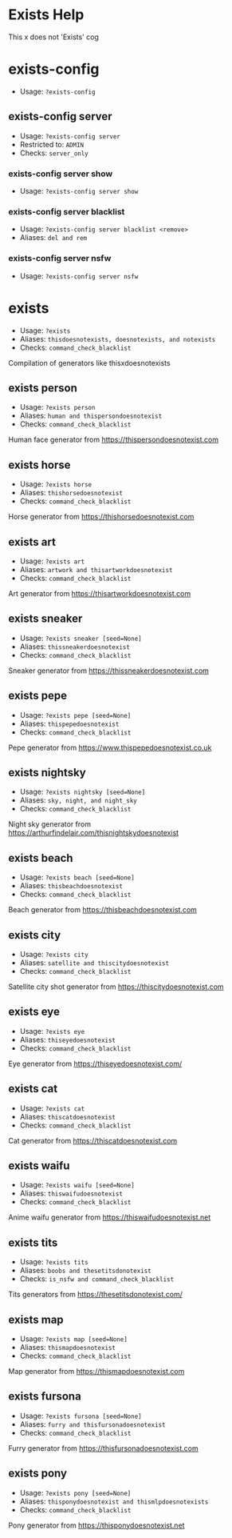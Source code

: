 # Exists Help

This x does not 'Exists' cog

# exists-config
 - Usage: `?exists-config `



## exists-config server
 - Usage: `?exists-config server `
 - Restricted to: `ADMIN`
 - Checks: `server_only`



### exists-config server show
 - Usage: `?exists-config server show `



### exists-config server blacklist
 - Usage: `?exists-config server blacklist <remove> `
 - Aliases: `del and rem`



### exists-config server nsfw
 - Usage: `?exists-config server nsfw `



# exists
 - Usage: `?exists `
 - Aliases: `thisdoesnotexists, doesnotexists, and notexists`
 - Checks: `command_check_blacklist`

Compilation of generators like thisxdoesnotexists

## exists person
 - Usage: `?exists person `
 - Aliases: `human and thispersondoesnotexist`
 - Checks: `command_check_blacklist`

Human face generator from https://thispersondoesnotexist.com

## exists horse
 - Usage: `?exists horse `
 - Aliases: `thishorsedoesnotexist`
 - Checks: `command_check_blacklist`

Horse generator from https://thishorsedoesnotexist.com

## exists art
 - Usage: `?exists art `
 - Aliases: `artwork and thisartworkdoesnotexist`
 - Checks: `command_check_blacklist`

Art generator from https://thisartworkdoesnotexist.com

## exists sneaker
 - Usage: `?exists sneaker [seed=None] `
 - Aliases: `thissneakerdoesnotexist`
 - Checks: `command_check_blacklist`

Sneaker generator from https://thissneakerdoesnotexist.com

## exists pepe
 - Usage: `?exists pepe [seed=None] `
 - Aliases: `thispepedoesnotexist`
 - Checks: `command_check_blacklist`

Pepe generator from https://www.thispepedoesnotexist.co.uk

## exists nightsky
 - Usage: `?exists nightsky [seed=None] `
 - Aliases: `sky, night, and night_sky`
 - Checks: `command_check_blacklist`

Night sky generator from https://arthurfindelair.com/thisnightskydoesnotexist

## exists beach
 - Usage: `?exists beach [seed=None] `
 - Aliases: `thisbeachdoesnotexist`
 - Checks: `command_check_blacklist`

Beach generator from https://thisbeachdoesnotexist.com

## exists city
 - Usage: `?exists city `
 - Aliases: `satellite and thiscitydoesnotexist`
 - Checks: `command_check_blacklist`

Satellite city shot generator from https://thiscitydoesnotexist.com

## exists eye
 - Usage: `?exists eye `
 - Aliases: `thiseyedoesnotexist`
 - Checks: `command_check_blacklist`

Eye generator from https://thiseyedoesnotexist.com/

## exists cat
 - Usage: `?exists cat `
 - Aliases: `thiscatdoesnotexist`
 - Checks: `command_check_blacklist`

Cat generator from https://thiscatdoesnotexist.com

## exists waifu
 - Usage: `?exists waifu [seed=None] `
 - Aliases: `thiswaifudoesnotexist`
 - Checks: `command_check_blacklist`

Anime waifu generator from https://thiswaifudoesnotexist.net

## exists tits
 - Usage: `?exists tits `
 - Aliases: `boobs and thesetitsdonotexist`
 - Checks: `is_nsfw and command_check_blacklist`

Tits generators from https://thesetitsdonotexist.com/

## exists map
 - Usage: `?exists map [seed=None] `
 - Aliases: `thismapdoesnotexist`
 - Checks: `command_check_blacklist`

Map generator from https://thismapdoesnotexist.com

## exists fursona
 - Usage: `?exists fursona [seed=None] `
 - Aliases: `furry and thisfursonadoesnotexist`
 - Checks: `command_check_blacklist`

Furry generator from https://thisfursonadoesnotexist.com

## exists pony
 - Usage: `?exists pony [seed=None] `
 - Aliases: `thisponydoesnotexist and thismlpdoesnotexists`
 - Checks: `command_check_blacklist`

Pony generator from https://thisponydoesnotexist.net

